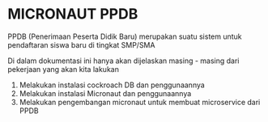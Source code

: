 # MICRONAUT PPDB

PPDB (Penerimaan Peserta Didik Baru) merupakan suatu sistem untuk pendaftaran siswa baru di tingkat SMP/SMA

Di dalam dokumentasi ini hanya akan dijelaskan masing - masing dari pekerjaan yang akan kita lakukan

1. Melakukan instalasi cockroach DB dan penggunaannya
2. Melakukan instalasi Micronaut dan penggunaannya
3. Melakukan pengembangan micronaut untuk membuat microservice dari PPDB
